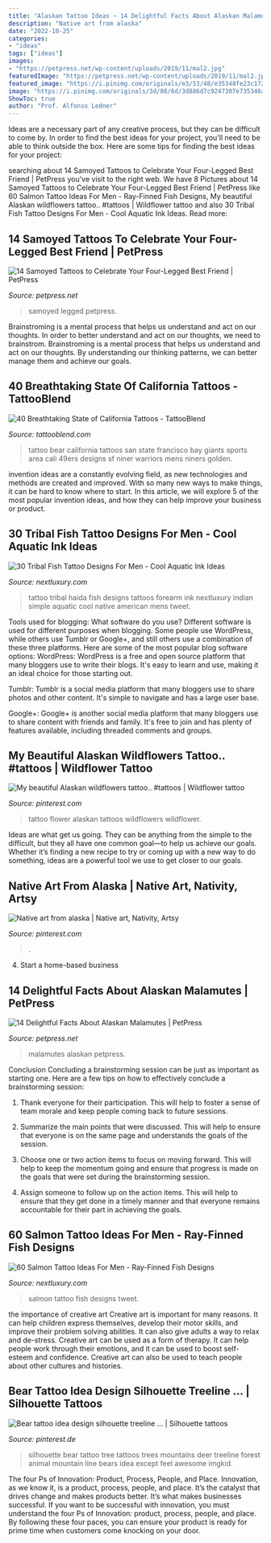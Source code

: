 ```yaml
---
title: "Alaskan Tattoo Ideas ~ 14 Delightful Facts About Alaskan Malamutes"
description: "Native art from alaska"
date: "2022-10-25"
categories:
- "ideas"
tags: ["ideas"]
images:
- "https://petpress.net/wp-content/uploads/2019/11/mal2.jpg"
featuredImage: "https://petpress.net/wp-content/uploads/2019/11/mal2.jpg"
featured_image: "https://i.pinimg.com/originals/e3/53/48/e35348fe23c172af6342fddd72e8c2bb.jpg"
image: "https://i.pinimg.com/originals/3d/88/6d/3d886d7c9247307e735346ab47d2cc2f.jpg"
ShowToc: true
author: "Prof. Alfonso Ledner"
---
```



Ideas are a necessary part of any creative process, but they can be difficult to come by. In order to find the best ideas for your project, you'll need to be able to think outside the box. Here are some tips for finding the best ideas for your project: 

	

		
searching about 14 Samoyed Tattoos to Celebrate Your Four-Legged Best Friend | PetPress you've visit to the right web. We have 8 Pictures about 14 Samoyed Tattoos to Celebrate Your Four-Legged Best Friend | PetPress like 60 Salmon Tattoo Ideas For Men - Ray-Finned Fish Designs, My beautiful Alaskan wildflowers tattoo.. #tattoos | Wildflower tattoo and also 30 Tribal Fish Tattoo Designs For Men - Cool Aquatic Ink Ideas. Read more:
		
    
## 14 Samoyed Tattoos To Celebrate Your Four-Legged Best Friend | PetPress

<img loading=lazy src="https://petpress.net/wp-content/uploads/2019/11/samoyed-dog-tattoo-3.jpeg" onerror="this.onerror=null;this.src='https://tse3.mm.bing.net/th?id=OIP.pq-bodBZjMafMr2DLvMNVAHaHa&amp;pid=15.1';" alt="14 Samoyed Tattoos to Celebrate Your Four-Legged Best Friend | PetPress">

_Source: petpress.net_

>samoyed legged petpress. 

	

Brainstroming is a mental process that helps us understand and act on our thoughts.
In order to better understand and act on our thoughts, we need to brainstrom. Brainstroming is a mental process that helps us understand and act on our thoughts. By understanding our thinking patterns, we can better manage them and achieve our goals.

    
## 40 Breathtaking State Of California Tattoos - TattooBlend

<img loading=lazy src="http://tattooblend.com/wp-content/uploads/2015/11/California-state-bear-tattoo.jpg?x26891" onerror="this.onerror=null;this.src='https://tse4.mm.bing.net/th?id=OIP.EobeiYIM9Sc_VAt8lq7RyQHaFj&amp;pid=15.1';" alt="40 Breathtaking State of California Tattoos - TattooBlend">

_Source: tattooblend.com_

>tattoo bear california tattoos san state francisco bay giants sports area cali 49ers designs sf niner warriors mens niners golden. 

	

invention ideas are a constantly evolving field, as new technologies and methods are created and improved. With so many new ways to make things, it can be hard to know where to start. In this article, we will explore 5 of the most popular invention ideas, and how they can help improve your business or product.

    
## 30 Tribal Fish Tattoo Designs For Men - Cool Aquatic Ink Ideas

<img loading=lazy src="http://nextluxury.com/wp-content/uploads/small-simple-tribal-haida-fish-mens-outer-forearm-tattoo.jpg" onerror="this.onerror=null;this.src='https://tse4.mm.bing.net/th?id=OIP.PBgrFLFw2vAojD7sKs6ysAHaGq&amp;pid=15.1';" alt="30 Tribal Fish Tattoo Designs For Men - Cool Aquatic Ink Ideas">

_Source: nextluxury.com_

>tattoo tribal haida fish designs tattoos forearm ink nextluxury indian simple aquatic cool native american mens tweet. 

	

Tools used for blogging: What software do you use?
Different software is used for different purposes when blogging. Some people use WordPress, while others use Tumblr or Google+, and still others use a combination of these three platforms. Here are some of the most popular blog software options: 
WordPress: WordPress is a free and open source platform that many bloggers use to write their blogs. It's easy to learn and use, making it an ideal choice for those starting out. 

Tumblr: Tumblr is a social media platform that many bloggers use to share photos and other content. It's simple to navigate and has a large user base. 

Google+: Google+ is another social media platform that many bloggers use to share content with friends and family. It's free to join and has plenty of features available, including threaded comments and groups.

    
## My Beautiful Alaskan Wildflowers Tattoo.. #tattoos | Wildflower Tattoo

<img loading=lazy src="https://i.pinimg.com/originals/88/4d/80/884d80e531b4dfe058b0b01075536f6b.jpg" onerror="this.onerror=null;this.src='https://tse1.mm.bing.net/th?id=OIP.AnSX4EaoA5Ej8jgvDED2fwAAAA&amp;pid=15.1';" alt="My beautiful Alaskan wildflowers tattoo.. #tattoos | Wildflower tattoo">

_Source: pinterest.com_

>tattoo flower alaskan tattoos wildflowers wildflower. 

	

Ideas are what get us going. They can be anything from the simple to the difficult, but they all have one common goal—to help us achieve our goals. Whether it’s finding a new recipe to try or coming up with a new way to do something, ideas are a powerful tool we use to get closer to our goals.

    
## Native Art From Alaska | Native Art, Nativity, Artsy

<img loading=lazy src="https://i.pinimg.com/originals/3d/88/6d/3d886d7c9247307e735346ab47d2cc2f.jpg" onerror="this.onerror=null;this.src='https://tse3.mm.bing.net/th?id=OIP.IauJKzgjNYarQAxAXA-2pQHaHa&amp;pid=15.1';" alt="Native art from alaska | Native art, Nativity, Artsy">

_Source: pinterest.com_

>. 

	

4. Start a home-based business

    
## 14 Delightful Facts About Alaskan Malamutes | PetPress

<img loading=lazy src="https://petpress.net/wp-content/uploads/2019/11/mal2.jpg" onerror="this.onerror=null;this.src='https://tse3.mm.bing.net/th?id=OIP.y0YSQKabqw4t48Nu7FtHdwHaFj&amp;pid=15.1';" alt="14 Delightful Facts About Alaskan Malamutes | PetPress">

_Source: petpress.net_

>malamutes alaskan petpress. 

	

Conclusion
Concluding a brainstorming session can be just as important as starting one. Here are a few tips on how to effectively conclude a brainstorming session:
1. Thank everyone for their participation. This will help to foster a sense of team morale and keep people coming back to future sessions.

2. Summarize the main points that were discussed. This will help to ensure that everyone is on the same page and understands the goals of the session.

3. Choose one or two action items to focus on moving forward. This will help to keep the momentum going and ensure that progress is made on the goals that were set during the brainstorming session.

4. Assign someone to follow up on the action items. This will help to ensure that they get done in a timely manner and that everyone remains accountable for their part in achieving the goals.

    
## 60 Salmon Tattoo Ideas For Men - Ray-Finned Fish Designs

<img loading=lazy src="https://nextluxury.com/wp-content/uploads/salmon-themed-tattoo-ideas-for-men.jpg" onerror="this.onerror=null;this.src='https://tse1.mm.bing.net/th?id=OIP.gaq-DPKl0P1Ejo330p5rLAHaHa&amp;pid=15.1';" alt="60 Salmon Tattoo Ideas For Men - Ray-Finned Fish Designs">

_Source: nextluxury.com_

>salmon tattoo fish designs tweet. 

	

the importance of creative art
Creative art is important for many reasons. It can help children express themselves, develop their motor skills, and improve their problem solving abilities. It can also give adults a way to relax and de-stress.
Creative art can be used as a form of therapy. It can help people work through their emotions, and it can be used to boost self-esteem and confidence. Creative art can also be used to teach people about other cultures and histories.

    
## Bear Tattoo Idea Design Silhouette Treeline … | Silhouette Tattoos

<img loading=lazy src="https://i.pinimg.com/originals/e3/53/48/e35348fe23c172af6342fddd72e8c2bb.jpg" onerror="this.onerror=null;this.src='https://tse4.mm.bing.net/th?id=OIP.lVSh6a0igVdfDnOC-CBJrAHaHa&amp;pid=15.1';" alt="Bear tattoo idea design silhouette treeline … | Silhouette tattoos">

_Source: pinterest.de_

>silhouette bear tattoo tree tattoos trees mountains deer treeline forest animal mountain line bears idea except feel awesome imgkid. 

	

The four Ps of Innovation: Product, Process, People, and Place.
Innovation, as we know it, is a product, process, people, and place. It’s the catalyst that drives change and makes products better. It’s what makes businesses successful.
If you want to be successful with innovation, you must understand the four Ps of Innovation: product, process, people, and place. By following these four paces, you can ensure your product is ready for prime time when customers come knocking on your door.

